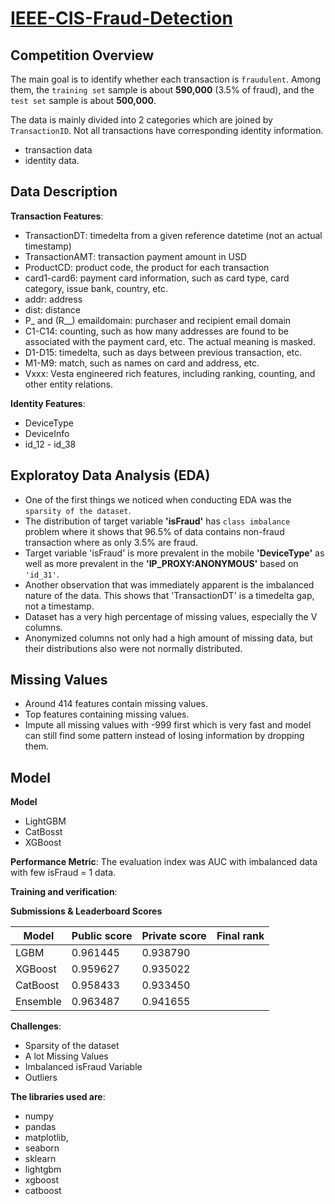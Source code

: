 # [IEEE-CIS-Fraud-Detection](https://www.kaggle.com/c/ieee-fraud-detection)

## Competition Overview
The main goal is to identify whether each transaction is `fraudulent`. Among them, the `training set` sample is about **590,000** (3.5% of fraud), and the `test set` sample is about **500,000**. 

The data is mainly divided into 2 categories which are joined by `TransactionID`. Not all transactions have corresponding identity information.
- transaction data
- identity data.

## Data Description
**Transaction Features**:
- TransactionDT: timedelta from a given reference datetime (not an actual timestamp)
- TransactionAMT: transaction payment amount in USD
- ProductCD: product code, the product for each transaction
- card1-card6: payment card information, such as card type, card category, issue bank, country, etc.
- addr: address
- dist: distance
- P_ and (R__) emaildomain: purchaser and recipient email domain
- C1-C14: counting, such as how many addresses are found to be associated with the payment card, etc. The actual meaning is masked.
- D1-D15: timedelta, such as days between previous transaction, etc.
- M1-M9: match, such as names on card and address, etc.
- Vxxx: Vesta engineered rich features, including ranking, counting, and other entity relations.

**Identity Features**:
- DeviceType
- DeviceInfo
- id_12 - id_38

## Exploratoy Data Analysis (EDA)
- One of the first things we noticed when conducting EDA was the `sparsity of the dataset`.
- The distribution of target variable **'isFraud'** has `class imbalance` problem where it shows that 96.5% of data contains non-fraud transaction where as only 3.5% are fraud.
- Target variable 'isFraud' is more prevalent in the mobile **'DeviceType'** as well as more prevalent in the **'IP_PROXY:ANONYMOUS'** based on `'id_31'`.
- Another observation that was immediately apparent is the imbalanced nature of the data. This shows that 'TransactionDT' is a timedelta gap, not a timestamp.
- Dataset has a very high percentage of missing values, especially the V columns.
- Anonymized columns not only had a high amount of missing data, but their distributions also were not normally distributed.

## Missing Values
- Around 414 features contain missing values.
- Top features containing missing values.
- Impute all missing values with -999 first which is very fast and model can still find some pattern instead of losing information by dropping them.


## Model 
**Model**
- LightGBM
- CatBosst
- XGBoost

**Performance Metric**: The evaluation index was AUC with imbalanced data with few isFraud = 1 data.

**Training and verification**: 


**Submissions & Leaderboard Scores**

|Model |Public score|Private score|Final rank| 
|------|--------|--------|---|
| LGBM     |0.961445|0.938790|   |
| XGBoost  |0.959627|0.935022|   |
| CatBoost |0.958433|0.933450|   |
| Ensemble |0.963487| 0.941655|  |



**Challenges**:
- Sparsity of the dataset
- A lot Missing Values
- Imbalanced isFraud Variable
- Outliers

**The libraries used are**:  
- numpy
- pandas
- matplotlib, 
- seaborn
- sklearn
- lightgbm
- xgboost
- catboost



